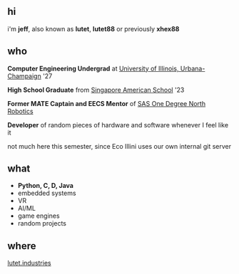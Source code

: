 ## hi

i'm **jeff**, also known as **lutet**, **lutet88** or previously **xhex88**

## who
**Computer Engineering Undergrad** at [University of Illinois, Urbana-Champaign](https://illinois.edu/) '27

**High School Graduate** from [Singapore American School](https://www.sas.edu.sg) '23

**Former MATE Captain and EECS Mentor** of [SAS One Degree North Robotics](https://github.com/One-Degree-North)

**Developer** of random pieces of hardware and software whenever I feel like it

not much here this semester, since Eco Illini uses our own internal git server

## what
* **Python, C, D, Java**
* embedded systems
* VR
* AI/ML
* game engines
* random projects

## where
[lutet.industries](https://lutet.industries)
